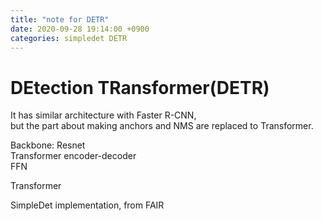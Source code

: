 ```yaml
---
title: "note for DETR"
date: 2020-09-28 19:14:00 +0900
categories: simpledet DETR
---
```


# DEtection TRansformer(DETR)

It has similar architecture with Faster R-CNN,    
but the part about making anchors and NMS are replaced to Transformer.    

Backbone: Resnet    
Transformer encoder-decoder    
FFN

Transformer

SimpleDet implementation, from FAIR
